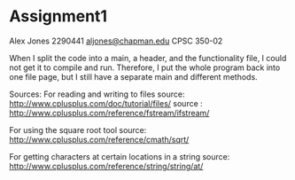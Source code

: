 # Assignment1

Alex Jones
2290441
aljones@chapman.edu
CPSC 350-02


When I split the code into a main, a header, and the functionality file, I could not get it to compile and run. Therefore, I put the whole program back into one file page, but I still have a separate main and different methods.

Sources:
For reading and writing to files
source: http://www.cplusplus.com/doc/tutorial/files/
source : http://www.cplusplus.com/reference/fstream/ifstream/

For using the square root tool
source: http://www.cplusplus.com/reference/cmath/sqrt/

For getting characters at certain locations in a string
source: http://www.cplusplus.com/reference/string/string/at/ 
